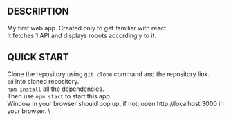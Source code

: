 ## DESCRIPTION

My first web app. Created only to get familiar with react. \
It fetches 1 API and displays robots accordingly to it.

## QUICK START

Clone the repository using `git clone` command and the repository link. \
`cd` into cloned repository. \
`npm install` all the dependencies. \
Then use `npm start` to start this app. \
Window in your browser should pop up, if not, open http://localhost:3000 in your browser. \
